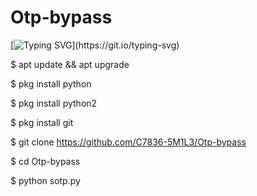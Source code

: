 # Otp-bypass

[![Typing SVG](https://readme-typing-svg.herokuapp.com/?lines=Advanced+otp+bypassing+tool!;Dont+use+illegal+activities!;By+Cyber+smile+:)](https://git.io/typing-svg)




$  apt update && apt upgrade

$  pkg install python

$  pkg install python2

$  pkg install git

$  git clone https://github.com/C7836-5M1L3/Otp-bypass

$  cd Otp-bypass

$  python sotp.py

